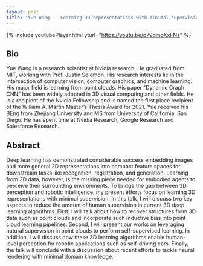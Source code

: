```yaml
---
layout: post
title: "Yue Wang -- Learning 3D representations with minimal supervision"
---
```


{% include youtubePlayer.html yturl="https://youtu.be/p79qmoXxFNs" %}

## Bio

Yue Wang is a research scientist at Nvidia research. He graduated from MIT, working with Prof. Justin Solomon. His research interests lie in the intersection of computer vision, computer graphics, and machine learning. His major field is learning from point clouds. His paper "Dynamic Graph CNN" has been widely adopted in 3D visual computing and other fields. He is a recipient of the Nvidia Fellowship and is named the first place recipient of the William A. Martin Master’s Thesis Award for 2021. Yue received his BEng from Zhejiang University and MS from University of California, San Diego. He has spent time at Nvidia Research, Google Research and Salesforce Research.

## Abstract

Deep learning has demonstrated considerable success embedding images and more general 2D representations into compact feature spaces for downstream tasks like recognition, registration, and generation. Learning from 3D data, however, is the missing piece needed for embodied agents to perceive their surrounding environments. To bridge the gap between 3D perception and robotic intelligence, my present efforts focus on learning 3D representations with minimal supervision.   In this talk, I will discuss two key aspects to reduce the amount of human supervision in current 3D deep learning algorithms. First, I will talk about how to recover structures from 3D data such as point clouds and incorporate such inductive bias into point cloud learning pipelines. Second, I will present our works on leveraging natural supervision in point clouds to perform self-supervised learning. In addition, I will discuss how these 3D learning algorithms enable human-level perception for robotic applications such as self-driving cars.  Finally, the talk will conclude with a discussion about recent efforts to tackle neural rendering with minimal domain knowledge.  
